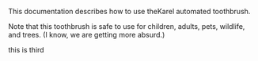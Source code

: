 This documentation describes how to use theKarel automated toothbrush.

Note that this toothbrush is safe to use for children,
adults, pets, wildlife, and trees. (I know, we are getting more absurd.)

this is third
